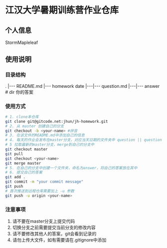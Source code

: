 # 江汉大学暑期训练营作业仓库

## 个人信息

StormMapleleaf

## 使用说明
### 目录结构

.
|--- README.md
|--- homework date
|---|--- question.md
|---|--- answer  # dir 你的答案

### 使用方式
```bash
# 1. clone本仓库
git clone git@gitcode.net:jhun/jh-homework.git
# 2. 从 master 创建自己的分支
git checkout -b <your-name> #拼音
# 3. 在该文件的README.md中添加自己的信息
# 4. 每天的作业会发布在master分支，对应当天日期的文件夹中 question || question.md
# 5 拉取最新的master分支，merge到自己的分支中
git checkout master
git pull
git checkout <your-name>
git merge master
# 5. 在自己的分支中创建一个文件夹，命名为answer，将自己的答案放在其中
# 6. 提交自己的答案
git add .
git commit -m "your commit message"
git push  
# 首次推送到远程仓库需要加上 -u 参数 
git push -u origin <your-name>
```

### 注意事项
1. 请不要在master分支上提交代码
2. 切换分支之前需要提交当前分支的修改内容
3. 请不要修改其他人的答案，git会看到记录的
4. 请勿上传大文件，如有需要请在.gitignore中添加

